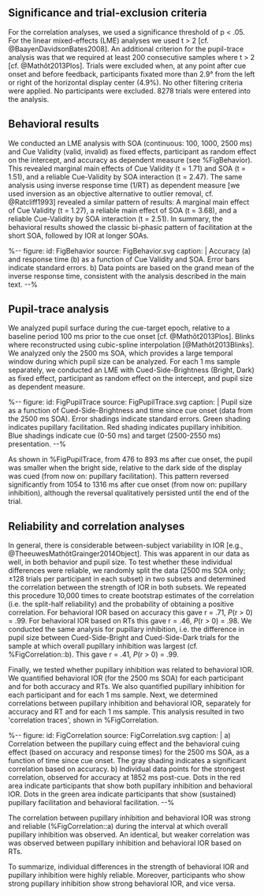 ## Significance and trial-exclusion criteria

For the correlation analyses, we used a significance threshold of p < .05. For the linear mixed-effects (LME) analyses we used t > 2 [cf. @BaayenDavidsonBates2008]. An additional criterion for the pupil-trace analysis was that we required at least 200 consecutive samples where t > 2 [cf. @Mathôt2013Plos]. Trials were excluded when, at any point after cue onset and before feedback, participants fixated more than 2.9° from the left or right of the horizontal display center (4.9%). No other filtering criteria were applied. No participants were excluded. 8278 trials were entered into the analysis.

## Behavioral results

We conducted an LME analysis with SOA (continuous: 100, 1000, 2500 ms) and Cue Validity (valid, invalid) as fixed effects, participant as random effect on the intercept, and accuracy as dependent measure (see %FigBehavior). This revealed marginal main effects of Cue Validity (t = 1.71) and SOA (t = 1.51), and a reliable Cue-Validity by SOA interaction (t = 2.47). The same analysis using inverse response time (1/RT) as dependent measure [we used inversion as an objective alternative to outlier removal, cf. @Ratcliff1993] revealed a similar pattern of results: A marginal main effect of Cue Validity (t = 1.27), a reliable main effect of SOA (t = 3.68), and a reliable Cue-Validity by SOA interaction (t = 2.51). In summary, the behavioral results showed the classic bi-phasic pattern of facilitation at the short SOA, followed by IOR at longer SOAs.

%--
figure:
 id: FigBehavior
 source: FigBehavior.svg
 caption: |
  Accuracy (a) and response time (b) as a function of Cue Validity and SOA. Error bars indicate standard errors. b) Data points are based on the grand mean of the inverse response time, consistent with the analysis described in the main text.
--%

## Pupil-trace analysis

We analyzed pupil surface during the cue-target epoch, relative to a baseline period 100 ms prior to the cue onset [cf. @Mathôt2013Plos]. Blinks where reconstructed using cubic-spline interpolation [@Mathôt2013Blinks]. We analyzed only the 2500 ms SOA, which provides a large temporal window during which pupil size can be analyzed. For each 1 ms sample separately, we conducted an LME with Cued-Side-Brightness (Bright, Dark) as fixed effect, participant as random effect on the intercept, and pupil size as dependent measure.

%--
figure:
 id: FigPupilTrace
 source: FigPupilTrace.svg
 caption: |
  Pupil size as a function of Cued-Side-Brightness and time since cue onset (data from the 2500 ms SOA). Error shadings indicate standard errors. Green shading indicates pupillary facilitation. Red shading indicates pupillary inhibition. Blue shadings indicate cue (0-50 ms) and target (2500-2550 ms) presentation.
--%

As shown in %FigPupilTrace, from 476 to 893 ms after cue onset, the pupil was smaller when the bright side, relative to the dark side of the display was cued (from now on: pupillary facilitation). This pattern reversed significantly from 1054 to 1316 ms after cue onset (from now on: pupillary inhibition), although the reversal qualitatively persisted until the end of the trial.

## Reliability and correlation analyses

In general, there is considerable between-subject variability in IOR [e.g., @TheeuwesMathôtGrainger2014Object]. This was apparent in our data as well, in both behavior and pupil size. To test whether these individual differences were reliable, we randomly split the data (2500 ms SOA only; ±128 trials per participant in each subset) in two subsets and determined the correlation between the strength of IOR in both subsets. We repeated this procedure 10,000 times to create bootstrap estimates of the correlation (i.e. the split-half reliability) and the probability of obtaining a positive correlation. For behavioral IOR based on accuracy this gave r = .71, *P*(r > 0) = .99. For behavioral IOR based on RTs this gave r = .46, *P*(r > 0) = .98. We conducted the same analysis for pupillary inhibition, i.e. the difference in pupil size between Cued-Side-Bright and Cued-Side-Dark trials for the sample at which overall pupillary inhibition was largest (cf. %FigCorrelation::b). This gave r = .41, *P*(r > 0) = .99.

Finally, we tested whether pupillary inhibition was related to behavioral IOR. We quantified behavioral IOR (for the 2500 ms SOA) for each participant and for both accuracy and RTs. We also quantified pupillary inhibition for each participant and for each 1 ms sample. Next, we determined correlations between pupillary inhibition and behavioral IOR, separately for accuracy and RT and for each 1 ms sample. This analysis resulted in two 'correlation traces', shown in %FigCorrelation.

%--
figure:
 id: FigCorrelation
 source: FigCorrelation.svg
 caption: |
  a) Correlation between the pupillary cuing effect and the behavioral cuing effect (based on accuracy and response times) for the 2500 ms SOA, as a function of time since cue onset. The gray shading indicates a significant correlation based on accuracy. b) Individual data points for the strongest correlation, observed for accuracy at 1852 ms post-cue. Dots in the red area indicate participants that show both pupillary inhibition and behavioral IOR. Dots in the green area indicate participants that show (sustained) pupillary facilitation and behavioral facilitation.
--%

The correlation between pupillary inhibition and behavioral IOR was strong and reliable (%FigCorrelation::a) during the interval at which overall pupillary inhibition was observed. An identical, but weaker correlation was was observed between pupillary inhibition and behavioral IOR based on RTs.

To summarize, individual differences in the strength of behavioral IOR and pupillary inhibition were highly reliable. Moreover, participants who show strong pupillary inhibition show strong behavioral IOR, and vice versa.
